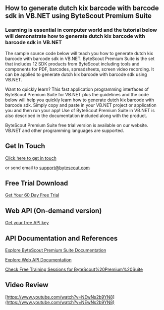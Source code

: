 ## How to generate dutch kix barcode with barcode sdk in VB.NET using ByteScout Premium Suite

### Learning is essential in computer world and the tutorial below will demonstrate how to generate dutch kix barcode with barcode sdk in VB.NET

The sample source code below will teach you how to generate dutch kix barcode with barcode sdk in VB.NET. ByteScout Premium Suite is the set that includes 12 SDK products from ByteScout including tools and components for PDF, barcodes, spreadsheets, screen video recording. It can be applied to generate dutch kix barcode with barcode sdk using VB.NET.

Want to quickly learn? This fast application programming interfaces of ByteScout Premium Suite for VB.NET plus the guidelines and the code below will help you quickly learn how to generate dutch kix barcode with barcode sdk.  Simply copy and paste in your VB.NET project or application you and then run your app! Use of ByteScout Premium Suite in VB.NET is also described in the documentation included along with the product.

ByteScout Premium Suite free trial version is available on our website. VB.NET and other programming languages are supported.

## Get In Touch

[Click here to get in touch](https://bytescout.zendesk.com/hc/en-us/requests/new?subject=ByteScout%20Premium%20Suite%20Question)

or send email to [support@bytescout.com](mailto:support@bytescout.com?subject=ByteScout%20Premium%20Suite%20Question) 

## Free Trial Download

[Get Your 60 Day Free Trial](https://bytescout.com/download/web-installer?utm_source=github-readme)

## Web API (On-demand version)

[Get your free API key](https://pdf.co/documentation/api?utm_source=github-readme)

## API Documentation and References

[Explore ByteScout Premium Suite Documentation](https://bytescout.com/documentation/index.html?utm_source=github-readme)

[Explore Web API Documentation](https://pdf.co/documentation/api?utm_source=github-readme)

[Check Free Training Sessions for ByteScout%20Premium%20Suite](https://academy.bytescout.com/)

## Video Review

[https://www.youtube.com/watch?v=NEwNs2b9YN8](https://www.youtube.com/watch?v=NEwNs2b9YN8)